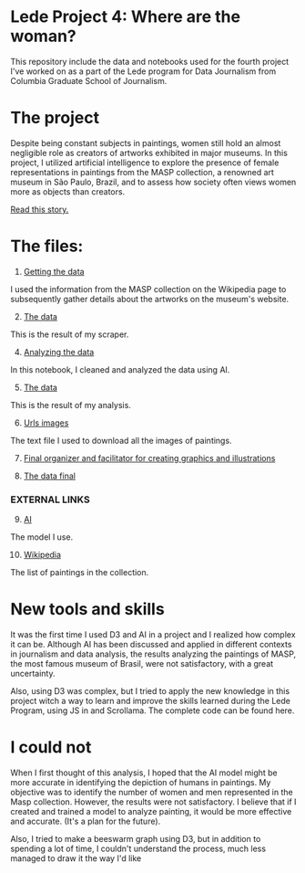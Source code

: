 # Lede Project 4: Where are the woman?

This repository include the data and notebooks used for the fourth project I've worked on as a part of the Lede program for Data Journalism from Columbia Graduate School of Journalism.

# The project

Despite being constant subjects in paintings, women still hold an almost negligible role as creators of artworks exhibited in major museums. 
In this project, I utilized artificial intelligence to explore the presence of female representations in paintings from the MASP collection, a renowned art museum in São Paulo, Brazil, and to assess how society often views women more as objects than creators.

[Read this story.](https://juditecypreste.com/portfolio-lede/project-04/)

# The files:

1. [Getting the data](https://github.com/juditecypreste/where-woman-ai/blob/main/scrapper_paintings.ipynb)

I used the information from the MASP collection on the Wikipedia page to subsequently gather details about the artworks on the museum's website.

2. [The data](https://github.com/juditecypreste/where-woman-ai/blob/main/paints_links_full.csv)

This is the result of my scraper.

4. [Analyzing the data](https://github.com/juditecypreste/where-woman-ai/blob/main/paintings_analysis.ipynb)

In this notebook, I cleaned and analyzed the data using AI.

5. [The data](https://github.com/juditecypreste/where-woman-ai/blob/main/masp_classificated.csv)

This is the result of my analysis.

6. [Urls images](https://github.com/juditecypreste/where-woman-ai/tree/main/catch_images)

The text file I used to download all the images of paintings.

7. [Final organizer and facilitator for creating graphics and illustrations](https://github.com/juditecypreste/where-woman-ai/blob/main/fancy_beeswarm_chart.ipynb)

8. [The data final](https://github.com/juditecypreste/where-woman-ai/blob/main/data_paintings.csv)

### EXTERNAL LINKS

9. [AI](https://huggingface.co/openai/clip-vit-base-patch32)

The model I use.

10. [Wikipedia](https://pt.wikipedia.org/wiki/Lista_de_pinturas_do_Museu_de_Arte_de_S%C3%A3o_Paulo)

The list of paintings in the collection.

# New tools and skills
It was the first time I used D3 and AI in a project and I realized how complex it can be. Although AI has been discussed and applied in different contexts in journalism and data analysis, the results analyzing the paintings of MASP, the most famous museum of Brasil, were not satisfactory, with a great uncertainty. 

Also, using D3 was complex, but I tried to apply the new knowledge in this project witch a way to learn and improve the skills learned during the Lede Program, using JS in and Scrollama. The complete code can be found here.

# I could not
When I first thought of this analysis, I hoped that the AI ​​model might be more accurate in identifying the depiction of humans in paintings. My objective was to identify the number of women and men represented in the Masp collection. However, the results were not satisfactory. I believe that if I created and trained a model to analyze painting, it would be more effective and accurate. (It's a plan for the future). 

Also, I tried to make a beeswarm graph using D3, but in addition to spending a lot of time, I couldn't understand the process, much less managed to draw it the way I'd like
